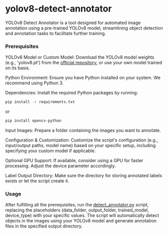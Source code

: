   # yolov8-detect-annotator
  
YOLOv8 Detect Annotator is a tool designed for automated image annotation using a pre-trained YOLOv8 model, streamlining object detection and annotation tasks to facilitate further training.

  ### Prerequisites

YOLOv8 Model or Custom Model: Download the YOLOv8 model weights (e.g., 'yolov8.pt') from the [official repository](https://github.com/ultralytics/ultralytics), or use your own model trained on its basis.

Python Environment: Ensure you have Python installed on your system. We recommend using Python 3.

Dependencies: Install the required Python packages by running:

```bash
pip install -r requirements.txt
```

  or

```bash
pip install opencv-python
```

Input Images: Prepare a folder containing the images you want to annotate.

Configuration & Customization: Customize the script's configuration (e.g., input/output paths, model name) based on your specific setup, including specifying your custom model if applicable.

Optional GPU Support: If available, consider using a GPU for faster processing. Adjust the device parameter accordingly.

Label Output Directory: Make sure the directory for storing annotated labels exists or let the script create it.

 ### Usage
After fulfilling all the prerequisites, run the [detect_annotator.py](detect_annotator.py) script, replacing the placeholders (data_folder, output_folder, trained_model, device_type) with your specific values.
The script will automatically detect objects in the images using your YOLOv8 model and generate annotation files in the specified output directory.

